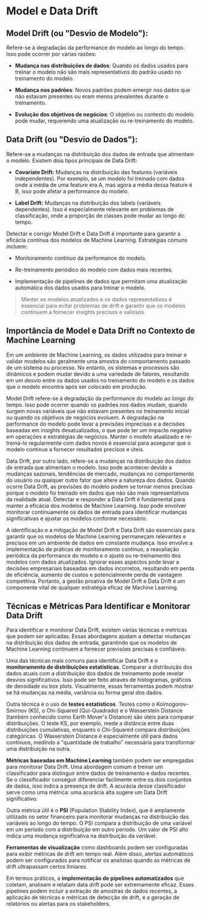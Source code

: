 # Model e Data Drift 

## Model Drift (ou "Desvio de Modelo"):

Refere-se à degradação da performance do modelo ao longo do tempo. Isso pode ocorrer por várias razões:

- **Mudança nas distribuições de dados**: Quando os dados usados para treinar o modelo não são mais representativos do padrão usado no treinamento do modelo.

- **Mudança nos padrões**: Novos padrões podem emergir nos dados que não estavam presentes ou eram menos prevalentes durante o treinamento.

- **Evolução dos objetivos de negócios**: O objetivo ou contexto do modelo pode mudar, requerendo uma atualização ou re-treinamento do modelo.

## Data Drift (ou "Desvio de Dados"):

Refere-se a mudanças na distribuição dos dados de entrada que alimentam o modelo. Existem dois tipos principais de Data Drift:

- **Covariate Drift:** Mudanças na distribuição das features (variáveis independentes). Por exemplo, se um modelo foi treinado com dados onde a média de uma feature era A, mas agora a média dessa feature é B, isso pode afetar a performance do modelo.

- **Label Drift:** Mudanças na distribuição dos labels (variáveis dependentes). Isso é especialmente relevante em problemas de classificação, onde a proporção de classes pode mudar ao longo do tempo.

Detectar e corrigir Model Drift e Data Drift é importante para garantir a eficácia contínua dos modelos de Machine Learning. Estratégias comuns incluem:

- Monitoramento contínuo da performance do modelo.

- Re-treinamento periódico do modelo com dados mais recentes.

- Implementação de pipelines de dados que permitam uma atualização automática dos dados usados para treinar o modelo.

> Manter os modelos atualizados e os dados representativos é essencial para evitar problemas de drift e garantir que os modelos continuem a fornecer insights precisos e valiosos.

## Importância de Model e Data Drift no Contexto de Machine Learning

Em um ambiente de Machine Learning, os dados utilizados para treinar e validar modelos são geralmente uma amostra do comportamento passado de um sistema ou processo. No entanto, os sistemas e processos são dinâmicos e podem mudar devido a uma variedade de fatores, resultando em um desvio entre os dados usados no treinamento do modelo e os dados que o modelo encontra após ser colocado em produção.

Model Drift refere-se à degradação da performance do modelo ao longo do tempo. Isso pode ocorrer quando os padrões nos dados mudam, quando surgem novas variáveis que não estavam presentes no treinamento inicial ou quando os objetivos de negócios evoluem. A degradação na performance do modelo pode levar a previsões imprecisas e a decisões baseadas em insights desatualizados, o que pode ter um impacto negativo em operações e estratégias de negócios. Manter o modelo atualizado e re-treiná-lo regularmente com dados novos é essencial para assegurar que o modelo continue a fornecer resultados precisos e úteis.

Data Drift, por outro lado, refere-se a mudanças na distribuição dos dados de entrada que alimentam o modelo. Isso pode acontecer devido a mudanças sazonais, tendências de mercado, mudanças no comportamento do usuário ou qualquer outro fator que altere a natureza dos dados. Quando ocorre Data Drift, as previsões do modelo podem se tornar menos precisas porque o modelo foi treinado em dados que não são mais representativos da realidade atual. Detectar e responder a Data Drift é fundamental para manter a eficácia dos modelos de Machine Learning. Isso pode envolver monitorar continuamente os dados de entrada para identificar mudanças significativas e ajustar os modelos conforme necessário.

A identificação e a mitigação de Model Drift e Data Drift são essenciais para garantir que os modelos de Machine Learning permaneçam relevantes e precisos em um ambiente de dados em constante mudança. Isso envolve a implementação de práticas de monitoramento contínuo, a reavaliação periódica da performance do modelo e o ajuste ou re-treinamento dos modelos com dados atualizados. Ignorar esses aspectos pode levar a decisões empresariais baseadas em dados incorretos, resultando em perda de eficiência, aumento de custos e potencialmente perda de vantagem competitiva. Portanto, a gestão proativa de Model Drift e Data Drift é um componente vital de qualquer estratégia eficaz de Machine Learning.

## Técnicas e Métricas Para Identificar e Monitorar Data Drift

Para identificar e monitorar Data Drift, existem várias técnicas e métricas que podem ser aplicadas. Essas abordagens ajudam a detectar mudanças na distribuição dos dados de entrada, garantindo que os modelos de Machine Learning continuem a fornecer previsões precisas e confiáveis.


Uma das técnicas mais comuns para identificar Data Drift é o **monitoramento de distribuições estatísticas**. Comparar a distribuição dos dados atuais com a distribuição dos dados de treinamento pode revelar desvios significativos. Isso pode ser feito através de histogramas, gráficos de densidade ou box plots. Visualmente, essas ferramentas podem mostrar se há mudanças na média, variância ou forma geral dos dados.

Outra técnica é o uso de **testes estatísticos**. Testes como o Kolmogorov-Smirnov (KS), o Chi-Squared (Qui-Quadrado) e o Wasserstein Distance (também conhecido como Earth Mover's Distance) são úteis para comparar distribuições. O teste KS, por exemplo, mede a distância entre duas distribuições cumulativas, enquanto o Chi-Squared compara distribuições categóricas. O Wasserstein Distance é especialmente útil para dados contínuos, medindo a "quantidade de trabalho" necessária para transformar uma distribuição na outra.

**Métricas baseadas em Machine Learning** também podem ser empregadas para monitorar Data Drift. Uma abordagem comum é treinar um classificador para distinguir entre dados de treinamento e dados recentes. Se o classificador conseguir diferenciar facilmente entre os dois conjuntos de dados, isso indica a presença de drift. A acurácia desse classificador serve como uma métrica: uma acurácia alta sugere um Data Drift significativo.

Outra métrica útil é o **PSI** (Population Stability Index), que é amplamente utilizado no setor financeiro para monitorar mudanças na distribuição das variáveis ao longo do tempo. O PSI compara a distribuição de uma variável em um período com a distribuição em outro período. Um valor de PSI alto indica uma mudança significativa na distribuição da variável.

**Ferramentas de visualização** como dashboards podem ser configuradas para exibir métricas de drift em tempo real. Além disso, alertas automáticos podem ser configurados para notificar os analistas quando as métricas de drift ultrapassam certos limiares.

Em termos práticos, a **implementação de pipelines automatizados** que coletam, analisam e relatam data drift pode ser extremamente eficaz. Esses pipelines podem incluir a extração de amostras de dados recentes, a aplicação de técnicas e métricas de detecção de drift, e a geração de relatórios ou alertas para os stakeholders.